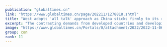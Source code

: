 ```yaml
---
publication: "globaltimes.cn"
link: "https://www.globaltimes.cn/page/202211/1278818.shtml"
title: "West adopts 'all talk' approach as China sticks firmly to its role as a real force for climate action"
excerpt: "The contrasting demands from developed countries and developing ones and the lack of concerted global efforts to curb climate change should be attributed to the malfunctioning of the West-led global o"
image: "https://www.globaltimes.cn/Portals/0/attachment/2022/2022-11-06/0b6d47ed-5d2e-4c9d-aca3-efc0df2793d0.jpeg"
group: con
rank: 11
---
```

